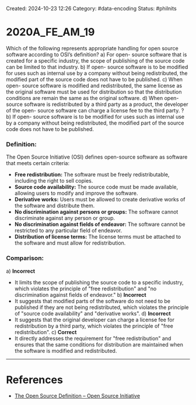 Created: 2024-10-23 12:26
Category: #data-encoding 
Status: #philnits



# 2020A_FE_AM_19

Which of the following represents appropriate handling for open source software according to OSI’s definition?
a) For open- source software that is created for a specific industry, the scope of publishing of the source code can be limited to that industry.
b) If open- source software is to be modified for uses such as internal use by a company without being redistributed, the modified part of the source code does not have to be published.
c) When open- source software is modified and redistributed, the same license as the original software must be used for distribution so that the distribution conditions are remain the same as the original software.
d) When open- source software is redistributed by a third party as a product, the developer of the open- source software can charge a license fee to the third party.
? 
b) If open- source software is to be modified for uses such as internal use by a company without being redistributed, the modified part of the source code does not have to be published.
### Definition:

The Open Source Initiative (OSI) defines open-source software as software that meets certain criteria:
- **Free redistribution:** The software must be freely redistributable, including the right to sell copies.
- **Source code availability:** The source code must be made available, allowing users to modify and improve the software.
- **Derivative works:** Users must be allowed to create derivative works of the software and distribute them.
- **No discrimination against persons or groups:** The software cannot discriminate against any person or group.
- **No discrimination against fields of endeavor:** The software cannot be restricted to any particular field of endeavor.
- **Distribution of license terms:** The license terms must be attached to the software and must allow for redistribution.

### Comparison:
a) **Incorrect**
- It limits the scope of publishing the source code to a specific industry, which violates the principle of "free redistribution" and "no discrimination against fields of endeavor."
b) **Incorrect**
- It suggests that modified parts of the software do not need to be published if they are not being redistributed, which violates the principle of "source code availability" and "derivative works".
d) **Incorrect**
- It suggests that the original developer can charge a license fee for redistribution by a third party, which violates the principle of "free redistribution".
c) **Correct**
- It directly addresses the requirement for "free redistribution" and ensures that the same conditions for distribution are maintained when the software is modified and redistributed.



---
# References
- [The Open Source Definition – Open Source Initiative](https://opensource.org/osd)